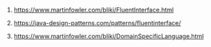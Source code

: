 1) https://www.martinfowler.com/bliki/FluentInterface.html

2) https://java-design-patterns.com/patterns/fluentinterface/

3) https://www.martinfowler.com/bliki/DomainSpecificLanguage.html


